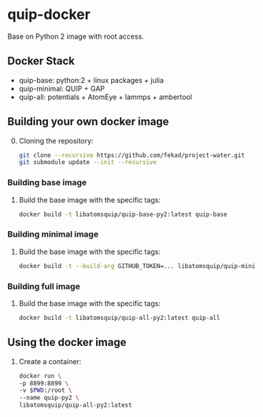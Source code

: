 # quip-docker

Base on Python 2 image with root access.

## Docker Stack

- quip-base: python:2 + linux packages + julia
- quip-minimal: QUIP + GAP
- quip-all: potentials + AtomEye + lammps + ambertool 


## Building your own docker image
0. Cloning the repository:
   ```bash
   git clone --recursive https://github.com/fekad/project-water.git
   git submodule update --init --recursive
   ```
### Building base image
1. Build the base image with the specific tags:
   ```bash
   docker build -t libatomsquip/quip-base-py2:latest quip-base
   ```

### Building minimal image
1. Build the base image with the specific tags:
   ```bash
   docker build -t --build-arg GITHUB_TOKEN=... libatomsquip/quip-minimal-py2:latest quip-minimal
   ```

### Building full image
1. Build the base image with the specific tags:
   ```bash
   docker build -t libatomsquip/quip-all-py2:latest quip-all
   ```

## Using the docker image
1. Create a container:
   ```bash
   docker run \
   -p 8899:8899 \
   -v $PWD:/root \
   --name quip-py2 \
   libatomsquip/quip-all-py2:latest 
   ```




